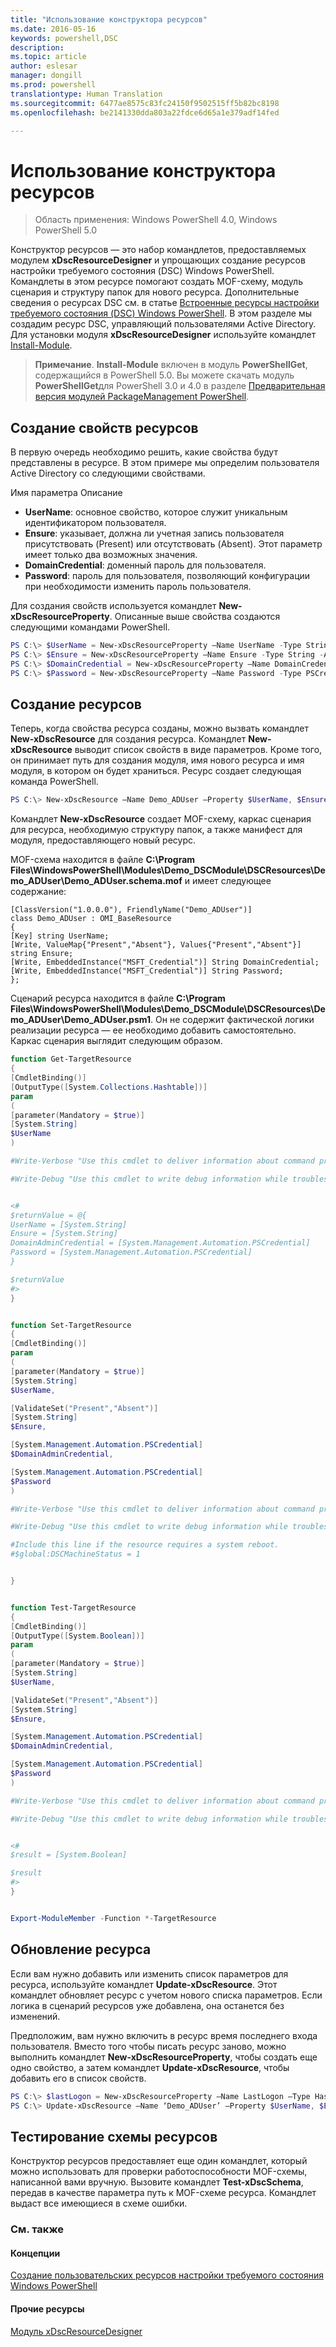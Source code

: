 ```yaml
---
title: "Использование конструктора ресурсов"
ms.date: 2016-05-16
keywords: powershell,DSC
description: 
ms.topic: article
author: eslesar
manager: dongill
ms.prod: powershell
translationtype: Human Translation
ms.sourcegitcommit: 6477ae8575c83fc24150f9502515ff5b82bc8198
ms.openlocfilehash: be2141330dda803a22fdce6d65a1e379adf14fed

---
```


# Использование конструктора ресурсов

> Область применения: Windows PowerShell 4.0, Windows PowerShell 5.0

Конструктор ресурсов — это набор командлетов, предоставляемых модулем **xDscResourceDesigner** и упрощающих создание ресурсов настройки требуемого состояния (DSC) Windows PowerShell. Командлеты в этом ресурсе помогают создать MOF-схему, модуль сценария и структуру папок для нового ресурса. Дополнительные сведения о ресурсах DSC см. в статье [Встроенные ресурсы настройки требуемого состояния (DSC) Windows PowerShell](authoringResource.md).
В этом разделе мы создадим ресурс DSC, управляющий пользователями Active Directory.
Для установки модуля **xDscResourceDesigner** используйте командлет [Install-Module](https://technet.microsoft.com/en-us/library/dn807162.aspx).

>**Примечание**. **Install-Module** включен в модуль **PowerShellGet**, содержащийся в PowerShell 5.0. Вы можете скачать модуль **PowerShellGet**для PowerShell 3.0 и 4.0 в разделе [Предварительная версия модулей PackageManagement PowerShell](https://www.microsoft.com/en-us/download/details.aspx?id=49186).

## Создание свойств ресурсов
В первую очередь необходимо решить, какие свойства будут представлены в ресурсе. В этом примере мы определим пользователя Active Directory со следующими свойствами.
 
Имя параметра Описание
* **UserName**: основное свойство, которое служит уникальным идентификатором пользователя.
* **Ensure**: указывает, должна ли учетная запись пользователя присутствовать (Present) или отсутствовать (Absent). Этот параметр имеет только два возможных значения.
* **DomainCredential**: доменный пароль для пользователя.
* **Password**: пароль для пользователя, позволяющий конфигурации при необходимости изменить пароль пользователя.

Для создания свойств используется командлет **New-xDscResourceProperty**. Описанные выше свойства создаются следующими командами PowerShell.

```powershell
PS C:\> $UserName = New-xDscResourceProperty –Name UserName -Type String -Attribute Key
PS C:\> $Ensure = New-xDscResourceProperty –Name Ensure -Type String -Attribute Write –ValidateSet “Present”, “Absent”
PS C:\> $DomainCredential = New-xDscResourceProperty –Name DomainCredential-Type PSCredential -Attribute Write
PS C:\> $Password = New-xDscResourceProperty –Name Password -Type PSCredential -Attribute Write
```

## Создание ресурсов

Теперь, когда свойства ресурса созданы, можно вызвать командлет **New-xDscResource** для создания ресурса. Командлет **New-xDscResource** выводит список свойств в виде параметров. Кроме того, он принимает путь для создания модуля, имя нового ресурса и имя модуля, в котором он будет храниться. Ресурс создает следующая команда PowerShell.

```powershell
PS C:\> New-xDscResource –Name Demo_ADUser –Property $UserName, $Ensure, $DomainCredential, $Password –Path ‘C:\Program Files\WindowsPowerShell\Modules’ –ModuleName Demo_DSCModule
```

Командлет **New-xDscResource** создает MOF-схему, каркас сценария для ресурса, необходимую структуру папок, а также манифест для модуля, предоставляющего новый ресурс.

MOF-схема находится в файле **C:\Program Files\WindowsPowerShell\Modules\Demo_DSCModule\DSCResources\Demo_ADUser\Demo_ADUser.schema.mof** и имеет следующее содержание:

```
[ClassVersion("1.0.0.0"), FriendlyName("Demo_ADUser")]
class Demo_ADUser : OMI_BaseResource
{
[Key] string UserName;
[Write, ValueMap{"Present","Absent"}, Values{"Present","Absent"}] string Ensure;
[Write, EmbeddedInstance("MSFT_Credential")] String DomainCredential;
[Write, EmbeddedInstance("MSFT_Credential")] String Password;
};
```

Сценарий ресурса находится в файле **C:\Program Files\WindowsPowerShell\Modules\Demo_DSCModule\DSCResources\Demo_ADUser\Demo_ADUser.psm1**. Он не содержит фактической логики реализации ресурса — ее необходимо добавить самостоятельно. Каркас сценария выглядит следующим образом.

```powershell
function Get-TargetResource
{
[CmdletBinding()]
[OutputType([System.Collections.Hashtable])]
param
(
[parameter(Mandatory = $true)]
[System.String]
$UserName
)

#Write-Verbose "Use this cmdlet to deliver information about command processing."

#Write-Debug "Use this cmdlet to write debug information while troubleshooting."


<#
$returnValue = @{
UserName = [System.String]
Ensure = [System.String]
DomainAdminCredential = [System.Management.Automation.PSCredential]
Password = [System.Management.Automation.PSCredential]
}

$returnValue
#>
}


function Set-TargetResource
{
[CmdletBinding()]
param
(
[parameter(Mandatory = $true)]
[System.String]
$UserName,

[ValidateSet("Present","Absent")]
[System.String]
$Ensure,

[System.Management.Automation.PSCredential]
$DomainAdminCredential,

[System.Management.Automation.PSCredential]
$Password
)

#Write-Verbose "Use this cmdlet to deliver information about command processing."

#Write-Debug "Use this cmdlet to write debug information while troubleshooting."

#Include this line if the resource requires a system reboot.
#$global:DSCMachineStatus = 1


}


function Test-TargetResource
{
[CmdletBinding()]
[OutputType([System.Boolean])]
param
(
[parameter(Mandatory = $true)]
[System.String]
$UserName,

[ValidateSet("Present","Absent")]
[System.String]
$Ensure,

[System.Management.Automation.PSCredential]
$DomainAdminCredential,

[System.Management.Automation.PSCredential]
$Password
)

#Write-Verbose "Use this cmdlet to deliver information about command processing."

#Write-Debug "Use this cmdlet to write debug information while troubleshooting."


<#
$result = [System.Boolean]

$result
#>
}


Export-ModuleMember -Function *-TargetResource
```

## Обновление ресурса

Если вам нужно добавить или изменить список параметров для ресурса, используйте командлет **Update-xDscResource**. Этот командлет обновляет ресурс с учетом нового списка параметров. Если логика в сценарий ресурсов уже добавлена, она останется без изменений.

Предположим, вам нужно включить в ресурс время последнего входа пользователя. Вместо того чтобы писать ресурс заново, можно выполнить командлет **New-xDscResourceProperty**, чтобы создать еще одно свойство, а затем командлет **Update-xDscResource**, чтобы добавить его в список свойств.

```powershell
PS C:\> $lastLogon = New-xDscResourceProperty –Name LastLogon –Type Hashtable –Attribute Write –Description “For mapping users to their last log on time”
PS C:\> Update-xDscResource –Name ‘Demo_ADUser’ –Property $UserName, $Ensure, $DomainCredential, $Password, $lastLogon -Force
```

## Тестирование схемы ресурсов

Конструктор ресурсов предоставляет еще один командлет, который можно использовать для проверки работоспособности MOF-схемы, написанной вами вручную. Вызовите командлет **Test-xDscSchema**, передав в качестве параметра путь к MOF-схеме ресурса. Командлет выдаст все имеющиеся в схеме ошибки.

### См. также

#### Концепции
[Создание пользовательских ресурсов настройки требуемого состояния Windows PowerShell](authoringResource.md)

#### Прочие ресурсы
[Модуль xDscResourceDesigner](https://powershellgallery.com/packages/xDscResourceDesigner)




<!--HONumber=Jun16_HO4-->


